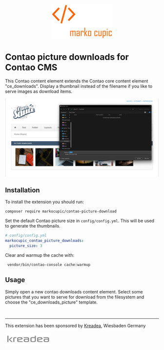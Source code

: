 <p align="center"><a href="https://github.com/markocupic"><img src="docs/logo.png" width="200"></a></p>

# Contao picture downloads for Contao CMS

This Contao content element extends the Contao core content element "ce_downloads".
 Display a thumbnail instead of the
 filename if you like to serve images as download items.

![Contao Picture Downloads](docs/screenshot.png)

## Installation

To install the extension you should run:
```bash
composer require markocupic/contao-picture-download
```

Set the default Contao picture size in `config/config.yml`.
 This will be used to generate the thumbnails.

```yaml
# config/config.yml
markocupic_contao_picture_downloads:
  picture_size: 3
```

Clear and warmup the cache with:
```bash
 vendor/bin/contao-console cache:warmup
```

## Usage

Simply open a new contao downloads content element.
 Select some pictures that you want to serve for download from the
 filesystem and choose the "ce_downloads_picture" template.

&nbsp;

---
This extension has been sponsored by [Kreadea](https://www.kreadea.de), Wiesbaden Germany
<p align="left"><a href="https://www.kreadea.de" title="KREADEA"><img src="docs/kreadea.png" width="150"></a></p>
